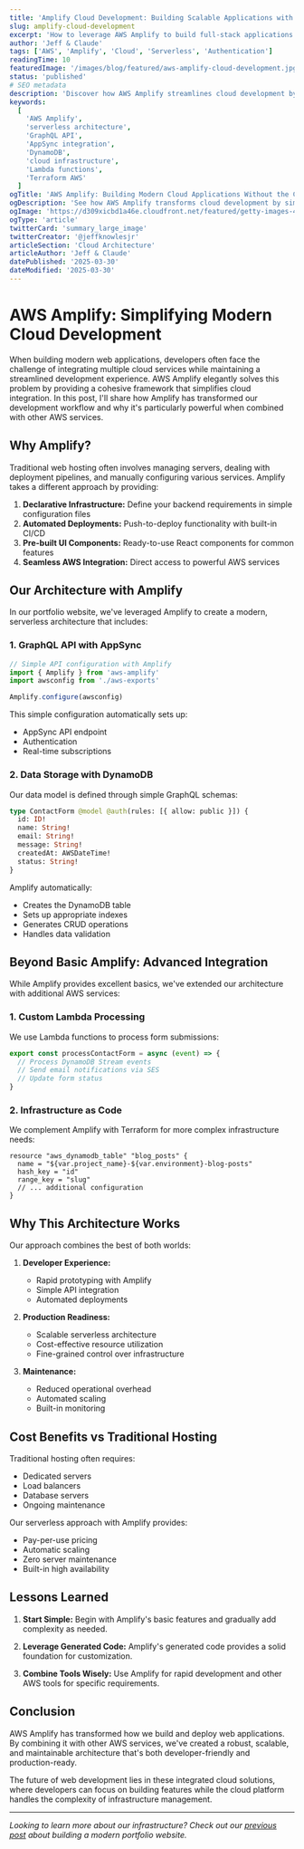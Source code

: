 ```yaml
---
title: 'Amplify Cloud Development: Building Scalable Applications with AWS'
slug: amplify-cloud-development
excerpt: 'How to leverage AWS Amplify to build full-stack applications with integrated authentication, storage, and serverless functions'
author: 'Jeff & Claude'
tags: ['AWS', 'Amplify', 'Cloud', 'Serverless', 'Authentication']
readingTime: 10
featuredImage: '/images/blog/featured/aws-amplify-cloud-development.jpg'
status: 'published'
# SEO metadata
description: 'Discover how AWS Amplify streamlines cloud development by integrating AWS services into a cohesive framework. Learn the architecture behind a modern serverless application with practical implementation examples.'
keywords:
  [
    'AWS Amplify',
    'serverless architecture',
    'GraphQL API',
    'AppSync integration',
    'DynamoDB',
    'cloud infrastructure',
    'Lambda functions',
    'Terraform AWS'
  ]
ogTitle: 'AWS Amplify: Building Modern Cloud Applications Without the Complexity'
ogDescription: 'See how AWS Amplify transforms cloud development by simplifying AWS service integration. Real architectural insights from implementing a production portfolio website.'
ogImage: 'https://d309xicbd1a46e.cloudfront.net/featured/getty-images-4zkrf2iPZ8k-unsplash.webp'
ogType: 'article'
twitterCard: 'summary_large_image'
twitterCreator: '@jeffknowlesjr'
articleSection: 'Cloud Architecture'
articleAuthor: 'Jeff & Claude'
datePublished: '2025-03-30'
dateModified: '2025-03-30'
---
```


# AWS Amplify: Simplifying Modern Cloud Development

When building modern web applications, developers often face the challenge of integrating multiple cloud services while maintaining a streamlined development experience. AWS Amplify elegantly solves this problem by providing a cohesive framework that simplifies cloud integration. In this post, I'll share how Amplify has transformed our development workflow and why it's particularly powerful when combined with other AWS services.

## Why Amplify?

Traditional web hosting often involves managing servers, dealing with deployment pipelines, and manually configuring various services. Amplify takes a different approach by providing:

1. **Declarative Infrastructure:** Define your backend requirements in simple configuration files
2. **Automated Deployments:** Push-to-deploy functionality with built-in CI/CD
3. **Pre-built UI Components:** Ready-to-use React components for common features
4. **Seamless AWS Integration:** Direct access to powerful AWS services

## Our Architecture with Amplify

In our portfolio website, we've leveraged Amplify to create a modern, serverless architecture that includes:

### 1. GraphQL API with AppSync

```typescript
// Simple API configuration with Amplify
import { Amplify } from 'aws-amplify'
import awsconfig from './aws-exports'

Amplify.configure(awsconfig)
```

This simple configuration automatically sets up:

- AppSync API endpoint
- Authentication
- Real-time subscriptions

### 2. Data Storage with DynamoDB

Our data model is defined through simple GraphQL schemas:

```graphql
type ContactForm @model @auth(rules: [{ allow: public }]) {
  id: ID!
  name: String!
  email: String!
  message: String!
  createdAt: AWSDateTime!
  status: String!
}
```

Amplify automatically:

- Creates the DynamoDB table
- Sets up appropriate indexes
- Generates CRUD operations
- Handles data validation

## Beyond Basic Amplify: Advanced Integration

While Amplify provides excellent basics, we've extended our architecture with additional AWS services:

### 1. Custom Lambda Processing

We use Lambda functions to process form submissions:

```typescript
export const processContactForm = async (event) => {
  // Process DynamoDB Stream events
  // Send email notifications via SES
  // Update form status
}
```

### 2. Infrastructure as Code

We complement Amplify with Terraform for more complex infrastructure needs:

```hcl
resource "aws_dynamodb_table" "blog_posts" {
  name = "${var.project_name}-${var.environment}-blog-posts"
  hash_key = "id"
  range_key = "slug"
  // ... additional configuration
}
```

## Why This Architecture Works

Our approach combines the best of both worlds:

1. **Developer Experience:**

   - Rapid prototyping with Amplify
   - Simple API integration
   - Automated deployments

2. **Production Readiness:**

   - Scalable serverless architecture
   - Cost-effective resource utilization
   - Fine-grained control over infrastructure

3. **Maintenance:**
   - Reduced operational overhead
   - Automated scaling
   - Built-in monitoring

## Cost Benefits vs Traditional Hosting

Traditional hosting often requires:

- Dedicated servers
- Load balancers
- Database servers
- Ongoing maintenance

Our serverless approach with Amplify provides:

- Pay-per-use pricing
- Automatic scaling
- Zero server maintenance
- Built-in high availability

## Lessons Learned

1. **Start Simple:**
   Begin with Amplify's basic features and gradually add complexity as needed.

2. **Leverage Generated Code:**
   Amplify's generated code provides a solid foundation for customization.

3. **Combine Tools Wisely:**
   Use Amplify for rapid development and other AWS tools for specific requirements.

## Conclusion

AWS Amplify has transformed how we build and deploy web applications. By combining it with other AWS services, we've created a robust, scalable, and maintainable architecture that's both developer-friendly and production-ready.

The future of web development lies in these integrated cloud solutions, where developers can focus on building features while the cloud platform handles the complexity of infrastructure management.

---

_Looking to learn more about our infrastructure? Check out our [previous post](/blog/building-modern-portfolio) about building a modern portfolio website._
